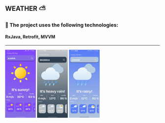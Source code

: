 
## WEATHER ⛅️
### 🚀 The project uses the following technologies: 
#### RxJava, Retrofit, MVVM
________________________________________
<img src="assets/android_screenshot_weather_test.jpg" alt="" width="100" height="222"> <img src="assets/photo_2023-10-29_16-10-14.jpg" alt="" width="100" height="222"> <img src="assets/photo_2023-10-29_16-10-14 (2).jpg" alt="" width="100" height="222">

